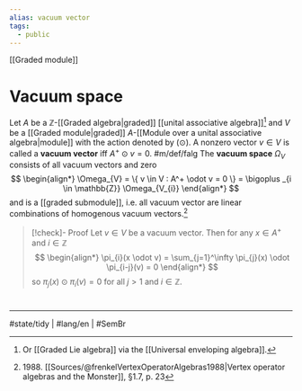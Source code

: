 ```yaml
---
alias: vacuum vector
tags:
  - public
---
```

[[Graded module]]
# Vacuum space

Let $A$ be a $\mathbb{Z}$-[[Graded algebra|graded]] [[unital associative algebra]][^lie] and $V$ be a [[Graded module|graded]] $A$-[[Module over a unital associative algebra|module]] with the action denoted by $(\odot)$.
A nonzero vector $v \in V$ is called a **vacuum vector** iff $A^+ \odot v = 0$. #m/def/falg 
The **vacuum space** $\Omega_{V}$ consists of all vacuum vectors and zero
$$
\begin{align*}
\Omega_{V} = \{ v \in V : A^+ \odot v = 0 \} = \bigoplus _{i \in \mathbb{Z}} \Omega_{V_{i}}
\end{align*}
$$
and is a [[graded submodule]], i.e. all vacuum vector are linear combinations of homogenous vacuum vectors.[^1988]

> [!check]- Proof
> Let $v \in V$ be a vacuum vector.
> Then for any $x \in A^+$ and $i \in \mathbb{Z}$
> $$
> \begin{align*}
> \pi_{i}(x \odot v) = \sum_{j=1}^\infty \pi_{j}(x) \odot  \pi_{i-j}(v) = 0
> \end{align*}
> $$
> so $\pi_{j}(x) \odot  \pi_{i}(v) = 0$ for all $j > 1$ and $i \in \mathbb{Z}$. <span class="QED"/>
> 

  [^lie]: Or [[Graded Lie algebra]] via the [[Universal enveloping algebra]].

  [^1988]: 1988\. [[Sources/@frenkelVertexOperatorAlgebras1988|Vertex operator algebras and the Monster]], §1.7, p. 23

#
---
#state/tidy | #lang/en | #SemBr
